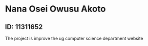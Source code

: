 # Nana Osei Owusu Akoto
## ID: 11311652
The project is improve the ug computer science department website
